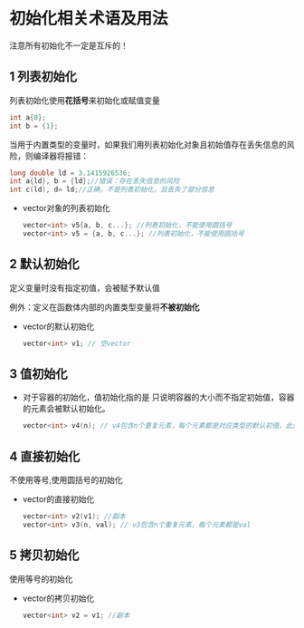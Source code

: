 # 初始化相关术语及用法
注意所有初始化不一定是互斥的！
## 1 列表初始化
列表初始化使用**花括号**来初始化或赋值变量
```cpp
int a{0};
int b = {1};
```
当用于内置类型的变量时，如果我们用列表初始化对象且初始值存在丢失信息的风险，则编译器将报错：
```cpp
long double ld = 3.1415926536;
int a{ld}, b = {ld};//错误：存在丢失信息的风险
int c(ld), d= ld;//正确，不是列表初始化，且丢失了部分信息
```

- vector对象的列表初始化
    ```cpp
    vector<int> v5{a, b, c...}; //列表初始化，不能使用圆括号
    vector<int> v5 = {a, b, c...}; //列表初始化，不能使用圆括号
    ```
## 2 默认初始化
定义变量时没有指定初值，会被赋予默认值
  
例外：定义在函数体内部的内置类型变量将**不被初始化**

- vector的默认初始化
  ```cpp
  vector<int> v1; // 空vector
  ```
## 3 值初始化
- 对于容器的初始化，值初始化指的是 只说明容器的大小而不指定初始值，容器的元素会被默认初始化。
  ```cpp
  vector<int> v4(n); // v4包含n个重复元素，每个元素都是对应类型的默认初值，此处n个0。也称值初始化
  ```

## 4 直接初始化
不使用等号,使用圆括号的初始化
- vector的直接初始化
  ```cpp
  vector<int> v2(v1); //副本
  vector<int> v3(n, val); // v3包含n个重复元素，每个元素都是val
  ```
## 5 拷贝初始化
使用等号的初始化
- vector的拷贝初始化
  ```cpp
  vector<int> v2 = v1; //副本
  ```